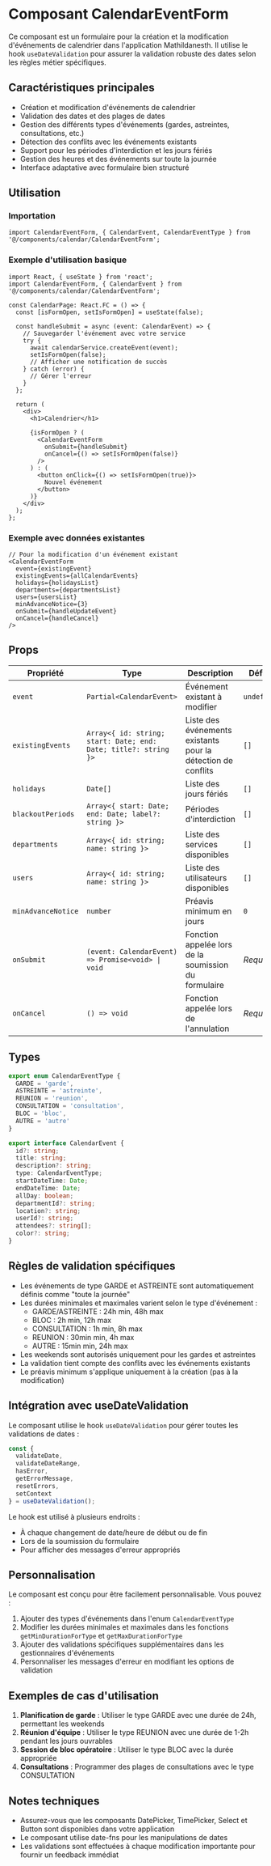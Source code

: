 # Composant CalendarEventForm

Ce composant est un formulaire pour la création et la modification d'événements de calendrier dans l'application Mathildanesth. Il utilise le hook `useDateValidation` pour assurer la validation robuste des dates selon les règles métier spécifiques.

## Caractéristiques principales

- Création et modification d'événements de calendrier
- Validation des dates et des plages de dates
- Gestion des différents types d'événements (gardes, astreintes, consultations, etc.)
- Détection des conflits avec les événements existants
- Support pour les périodes d'interdiction et les jours fériés
- Gestion des heures et des événements sur toute la journée
- Interface adaptative avec formulaire bien structuré

## Utilisation

### Importation

```tsx
import CalendarEventForm, { CalendarEvent, CalendarEventType } from '@/components/calendar/CalendarEventForm';
```

### Exemple d'utilisation basique

```tsx
import React, { useState } from 'react';
import CalendarEventForm, { CalendarEvent } from '@/components/calendar/CalendarEventForm';

const CalendarPage: React.FC = () => {
  const [isFormOpen, setIsFormOpen] = useState(false);
  
  const handleSubmit = async (event: CalendarEvent) => {
    // Sauvegarder l'événement avec votre service
    try {
      await calendarService.createEvent(event);
      setIsFormOpen(false);
      // Afficher une notification de succès
    } catch (error) {
      // Gérer l'erreur
    }
  };
  
  return (
    <div>
      <h1>Calendrier</h1>
      
      {isFormOpen ? (
        <CalendarEventForm
          onSubmit={handleSubmit}
          onCancel={() => setIsFormOpen(false)}
        />
      ) : (
        <button onClick={() => setIsFormOpen(true)}>
          Nouvel événement
        </button>
      )}
    </div>
  );
};
```

### Exemple avec données existantes

```tsx
// Pour la modification d'un événement existant
<CalendarEventForm
  event={existingEvent}
  existingEvents={allCalendarEvents}
  holidays={holidaysList}
  departments={departmentsList}
  users={usersList}
  minAdvanceNotice={3}
  onSubmit={handleUpdateEvent}
  onCancel={handleCancel}
/>
```

## Props

| Propriété | Type | Description | Défaut |
|-----------|------|-------------|--------|
| `event` | `Partial<CalendarEvent>` | Événement existant à modifier | `undefined` |
| `existingEvents` | `Array<{ id: string; start: Date; end: Date; title?: string }>` | Liste des événements existants pour la détection de conflits | `[]` |
| `holidays` | `Date[]` | Liste des jours fériés | `[]` |
| `blackoutPeriods` | `Array<{ start: Date; end: Date; label?: string }>` | Périodes d'interdiction | `[]` |
| `departments` | `Array<{ id: string; name: string }>` | Liste des services disponibles | `[]` |
| `users` | `Array<{ id: string; name: string }>` | Liste des utilisateurs disponibles | `[]` |
| `minAdvanceNotice` | `number` | Préavis minimum en jours | `0` |
| `onSubmit` | `(event: CalendarEvent) => Promise<void> \| void` | Fonction appelée lors de la soumission du formulaire | *Requis* |
| `onCancel` | `() => void` | Fonction appelée lors de l'annulation | *Requis* |

## Types

```typescript
export enum CalendarEventType {
  GARDE = 'garde',
  ASTREINTE = 'astreinte',
  REUNION = 'reunion',
  CONSULTATION = 'consultation',
  BLOC = 'bloc',
  AUTRE = 'autre'
}

export interface CalendarEvent {
  id?: string;
  title: string;
  description?: string;
  type: CalendarEventType;
  startDateTime: Date;
  endDateTime: Date;
  allDay: boolean;
  departmentId?: string;
  location?: string;
  userId?: string;
  attendees?: string[];
  color?: string;
}
```

## Règles de validation spécifiques

- Les événements de type GARDE et ASTREINTE sont automatiquement définis comme "toute la journée"
- Les durées minimales et maximales varient selon le type d'événement :
  - GARDE/ASTREINTE : 24h min, 48h max
  - BLOC : 2h min, 12h max
  - CONSULTATION : 1h min, 8h max
  - REUNION : 30min min, 4h max
  - AUTRE : 15min min, 24h max
- Les weekends sont autorisés uniquement pour les gardes et astreintes
- La validation tient compte des conflits avec les événements existants
- Le préavis minimum s'applique uniquement à la création (pas à la modification)

## Intégration avec useDateValidation

Le composant utilise le hook `useDateValidation` pour gérer toutes les validations de dates :

```typescript
const {
  validateDate,
  validateDateRange,
  hasError,
  getErrorMessage,
  resetErrors,
  setContext
} = useDateValidation();
```

Le hook est utilisé à plusieurs endroits :
- À chaque changement de date/heure de début ou de fin
- Lors de la soumission du formulaire
- Pour afficher des messages d'erreur appropriés

## Personnalisation

Le composant est conçu pour être facilement personnalisable. Vous pouvez :

1. Ajouter des types d'événements dans l'enum `CalendarEventType`
2. Modifier les durées minimales et maximales dans les fonctions `getMinDurationForType` et `getMaxDurationForType`
3. Ajouter des validations spécifiques supplémentaires dans les gestionnaires d'événements
4. Personnaliser les messages d'erreur en modifiant les options de validation

## Exemples de cas d'utilisation

1. **Planification de garde** : Utiliser le type GARDE avec une durée de 24h, permettant les weekends
2. **Réunion d'équipe** : Utiliser le type REUNION avec une durée de 1-2h pendant les jours ouvrables
3. **Session de bloc opératoire** : Utiliser le type BLOC avec la durée appropriée
4. **Consultations** : Programmer des plages de consultations avec le type CONSULTATION

## Notes techniques

- Assurez-vous que les composants DatePicker, TimePicker, Select et Button sont disponibles dans votre application
- Le composant utilise date-fns pour les manipulations de dates
- Les validations sont effectuées à chaque modification importante pour fournir un feedback immédiat 